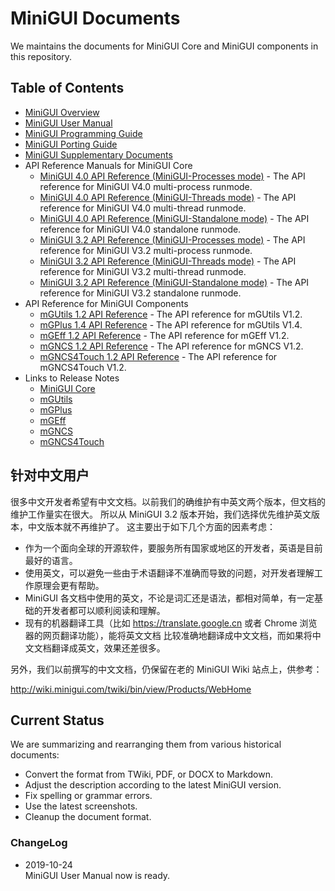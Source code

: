 # MiniGUI Documents

We maintains the documents for MiniGUI Core and MiniGUI components in this repository.

## Table of Contents

- [MiniGUI Overview](MiniGUI-Overview.md)
- [MiniGUI User Manual](user-manual/README.md)
- [MiniGUI Programming Guide](programming-guide/README.md)
- [MiniGUI Porting Guide](porting-guide/README.md)
- [MiniGUI Supplementary Documents](supplementary-docs/README.md)
- API Reference Manuals for MiniGUI Core
   * [MiniGUI 4.0 API Reference (MiniGUI-Processes mode)](http://www.minigui.com/doc-api-ref-minigui-procs-4.0.0/html/index.html) - The API reference for MiniGUI V4.0 multi-process runmode.
   * [MiniGUI 4.0 API Reference (MiniGUI-Threads mode)](http://www.minigui.com/doc-api-ref-minigui-ths-4.0.0/html/index.html) - The API reference for MiniGUI V4.0 multi-thread runmode.
   * [MiniGUI 4.0 API Reference (MiniGUI-Standalone mode)](http://www.minigui.com/doc-api-ref-minigui-sa-4.0.0/html/index.html) - The API reference for MiniGUI V4.0 standalone runmode.
   * [MiniGUI 3.2 API Reference (MiniGUI-Processes mode)](http://www.minigui.com/api_ref/minigui-3.2.0/procs/index.html) - The API reference for MiniGUI V3.2 multi-process runmode.
   * [MiniGUI 3.2 API Reference (MiniGUI-Threads mode)](http://www.minigui.com/api_ref/minigui-3.2.0/ths/index.html) - The API reference for MiniGUI V3.2 multi-thread runmode.
   * [MiniGUI 3.2 API Reference (MiniGUI-Standalone mode)](http://www.minigui.com/api_ref/minigui-3.2.0/sa/index.html) - The API reference for MiniGUI V3.2 standalone runmode.
- API Reference for MiniGUI Components
   * [mGUtils 1.2 API Reference](http://www.minigui.com/doc-api-ref-mgutils-1.2.2/html/index.html) - The API reference for mGUtils V1.2.
   * [mGPlus 1.4 API Reference](http://www.minigui.com/doc-api-ref-mgplus-1.4.0/html/index.html) - The API reference for mGUtils V1.4.
   * [mGEff 1.2 API Reference](http://www.minigui.com/doc-api-ref-mgeff-1.2.2/html/index.html) - The API reference for mGEff V1.2.
   * [mGNCS 1.2 API Reference](http://www.minigui.com/doc-api-ref-mgncs-1.2.4/html/index.html) - The API reference for mGNCS V1.2.
   * [mGNCS4Touch 1.2 API Reference](http://www.minigui.com/doc-api-ref-mgncs4touch-1.2.2/html/index.html) - The API reference for mGNCS4Touch V1.2.
- Links to Release Notes
   * [MiniGUI Core](https://github.com/VincentWei/minigui/blob/master/RELEASE-NOTES.md)
   * [mGUtils](https://github.com/VincentWei/mgutils/blob/master/RELEASE-NOTES.md)
   * [mGPlus](https://github.com/VincentWei/mgplus/blob/master/RELEASE-NOTES.md)
   * [mGEff](https://github.com/VincentWei/mgeff/blob/master/RELEASE-NOTES.md)
   * [mGNCS](https://github.com/VincentWei/mgncs/blob/master/RELEASE-NOTES.md)
   * [mGNCS4Touch](https://github.com/VincentWei/mgncs4touch/blob/master/RELEASE-NOTES.md)

## 针对中文用户

很多中文开发者希望有中文文档。以前我们的确维护有中英文两个版本，但文档的维护工作量实在很大。
所以从 MiniGUI 3.2 版本开始，我们选择优先维护英文版本，中文版本就不再维护了。
这主要出于如下几个方面的因素考虑：

- 作为一个面向全球的开源软件，要服务所有国家或地区的开发者，英语是目前最好的语言。
- 使用英文，可以避免一些由于术语翻译不准确而导致的问题，对开发者理解工作原理会更有帮助。
- MiniGUI 各文档中使用的英文，不论是词汇还是语法，都相对简单，有一定基础的开发者都可以顺利阅读和理解。
- 现有的机器翻译工具（比如 https://translate.google.cn 或者 Chrome 浏览器的网页翻译功能），能将英文文档
比较准确地翻译成中文文档，而如果将中文文档翻译成英文，效果还差很多。

另外，我们以前撰写的中文文档，仍保留在老的 MiniGUI Wiki 站点上，供参考：

<http://wiki.minigui.com/twiki/bin/view/Products/WebHome>

## Current Status

We are summarizing and rearranging them from various historical documents:

- Convert the format from TWiki, PDF, or DOCX to Markdown.
- Adjust the description according to the latest MiniGUI version.
- Fix spelling or grammar errors.
- Use the latest screenshots.
- Cleanup the document format.

### ChangeLog

- 2019-10-24  
  MiniGUI User Manual now is ready.
